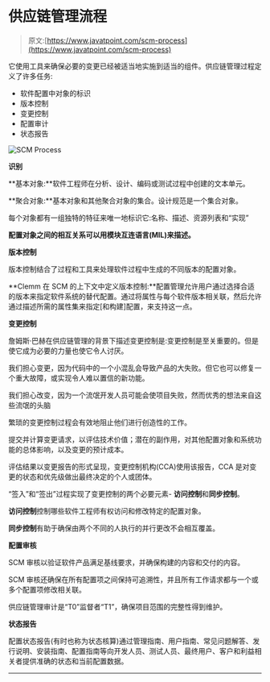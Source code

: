 # 供应链管理流程

> 原文:[https://www.javatpoint.com/scm-process](https://www.javatpoint.com/scm-process)

它使用工具来确保必要的变更已经被适当地实施到适当的组件。供应链管理过程定义了许多任务:

*   软件配置中对象的标识
*   版本控制
*   变更控制
*   配置审计
*   状态报告

![SCM Process](../Images/8e904e2d6e47bbda01c9922ac21a4db6.png)

**识别**

**基本对象:**软件工程师在分析、设计、编码或测试过程中创建的文本单元。

**聚合对象:**基本对象和其他聚合对象的集合。设计规范是一个集合对象。

每个对象都有一组独特的特征来唯一地标识它:名称、描述、资源列表和“实现”

**配置对象之间的相互关系可以用模块互连语言(MIL)来描述。**

**版本控制**

版本控制结合了过程和工具来处理软件过程中生成的不同版本的配置对象。

**Clemm 在 SCM 的上下文中定义版本控制:**配置管理允许用户通过选择合适的版本来指定软件系统的替代配置。通过将属性与每个软件版本相关联，然后允许通过描述所需的属性集来指定[和构建]配置，来支持这一点。

**变更控制**

詹姆斯·巴赫在供应链管理的背景下描述变更控制是:变更控制是至关重要的。但是使它成为必要的力量也使它令人讨厌。

我们担心变更，因为代码中的一个小混乱会导致产品的大失败。但它也可以修复一个重大故障，或实现令人难以置信的新功能。

我们担心改变，因为一个流氓开发人员可能会使项目失败，然而优秀的想法来自这些流氓的头脑

繁琐的变更控制过程会有效地阻止他们进行创造性的工作。

提交并计算变更请求，以评估技术价值；潜在的副作用，对其他配置对象和系统功能的总体影响，以及变更的预计成本。

评估结果以变更报告的形式呈现，变更控制机构(CCA)使用该报告，CCA 是对变更的状态和优先级做出最终决定的个人或团体。

“签入”和“签出”过程实现了变更控制的两个必要元素- **访问控制**和**同步控制**。

**访问控制**控制哪些软件工程师有权访问和修改特定的配置对象。

**同步控制**有助于确保由两个不同的人执行的并行更改不会相互覆盖。

**配置审核**

SCM 审核以验证软件产品满足基线要求，并确保构建的内容和交付的内容。

SCM 审核还确保在所有配置项之间保持可追溯性，并且所有工作请求都与一个或多个配置项修改相关联。

供应链管理审计是“T0”监督者“T1”，确保项目范围的完整性得到维护。

**状态报告**

配置状态报告(有时也称为状态核算)通过管理指南、用户指南、常见问题解答、发行说明、安装指南、配置指南等向开发人员、测试人员、最终用户、客户和利益相关者提供准确的状态和当前配置数据。

* * *